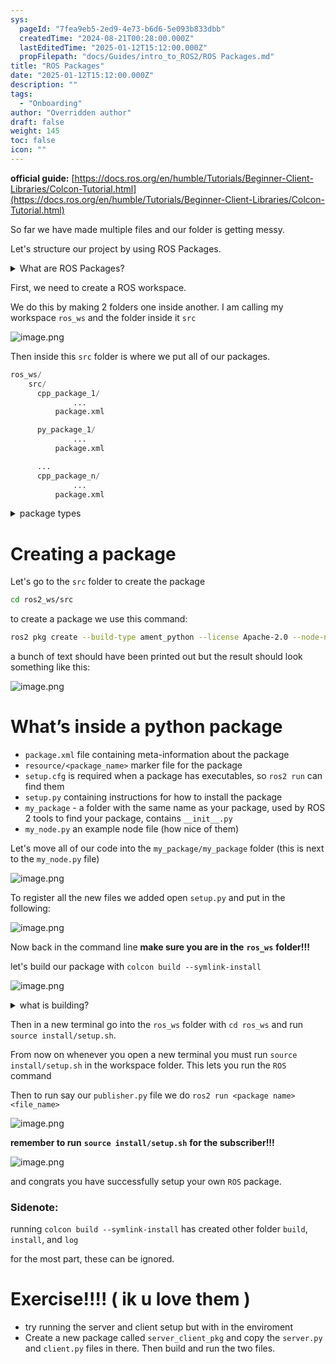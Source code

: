 ```yaml
---
sys:
  pageId: "7fea9eb5-2ed9-4e73-b6d6-5e093b833dbb"
  createdTime: "2024-08-21T00:28:00.000Z"
  lastEditedTime: "2025-01-12T15:12:00.000Z"
  propFilepath: "docs/Guides/intro_to_ROS2/ROS Packages.md"
title: "ROS Packages"
date: "2025-01-12T15:12:00.000Z"
description: ""
tags:
  - "Onboarding"
author: "Overridden author"
draft: false
weight: 145
toc: false
icon: ""
---
```


**official guide:** [https://docs.ros.org/en/humble/Tutorials/Beginner-Client-Libraries/Colcon-Tutorial.html](https://docs.ros.org/en/humble/Tutorials/Beginner-Client-Libraries/Colcon-Tutorial.html)

So far we have made multiple files and our folder is getting messy.

Let's structure our project by using ROS Packages.

<details>

<summary>What are ROS Packages?</summary>

ROS Packages are, as the name implies, packages of code that are highly sharable between ROS developers.

They consist of a folder, `package.xml` file, and source code

```python
      cpp_package_1/
		      ... imagine much code files here ..
          package.xml
```

</details>

First, we need to create a ROS workspace.

We do this by making 2 folders one inside another. I am calling my workspace `ros_ws` and the folder inside it `src`

![image.png](https://prod-files-secure.s3.us-west-2.amazonaws.com/d518164a-d88e-44d1-a4ee-3adb3bd8bce0/70706947-fd18-4537-a67b-e12946812d31/image.png?X-Amz-Algorithm=AWS4-HMAC-SHA256&X-Amz-Content-Sha256=UNSIGNED-PAYLOAD&X-Amz-Credential=ASIAZI2LB466WJIZNEXQ%2F20250328%2Fus-west-2%2Fs3%2Faws4_request&X-Amz-Date=20250328T041015Z&X-Amz-Expires=3600&X-Amz-Security-Token=IQoJb3JpZ2luX2VjEOz%2F%2F%2F%2F%2F%2F%2F%2F%2F%2FwEaCXVzLXdlc3QtMiJGMEQCIEFN%2B%2Ba2unQZuvkHltsxRrhtWZnsPZLU0MkOfLmCBV6sAiBEL0cDMftb6gL1znxZRMAnszMo%2BSqk1uiqIFT6YCIm9Sr%2FAwhVEAAaDDYzNzQyMzE4MzgwNSIM07TW0lnJBWOmwK0nKtwDbjupDJKgPn5MK4kbJy6owQGP%2FMHzqJ676cf7Pcuhz0QE7sdXgguWe6bfzx1q78%2F79GdaEKKFfesFGrhZO5HZSx8A5TIMcxWNifDY8B7ltfSEtE5gnupo5C6n417tpjSu%2FqfR4gb%2BVDXANK0aXnTDmT6dXwmkg1YYEOTs9n6uYYoaKhkzfLlrWq1DxkA8FrA2%2B7mB96lwJSCDQ6cArEc%2BVhDbCm2Ngi3C2VMoLaua80PTcD5OkQnHuYemxDd1V%2FOuySmKRtsnphmgZ4rrdPSWVVSwsg1flbeKspPa%2BdQU%2B%2F9YeW0JxY%2BfGvpOgPvPoQo%2Bg2QkEHLP3dApe%2F1v%2Bk5RWKEmFhE7nJUDHUwSuRhyv0WiIQ7M19HEHLNhBzts71Qo1iRiO6hoLCEgI4kJ1uJYd0UDaIuFR8xK4yotK%2B7isOpg%2F22Lh2a1rtYfYKhtXH19O9YadqJQ5va0rw9rqBCAwwKpUmaXviNL%2BJjW31soC1OUCqSfT219d7tBvFKjmMubesRBtPeVjF4%2Bw03bf7hmCVBICLJW0V9lyVlm9f%2FMdmMEBdNi34J%2Fe0Ffr7y4ayP%2FFBlySmNuizkOkZOplHsyUZvfLexbtxrlID%2Bu2YSKTHHRDiTlQRj%2Faf6Guc8w06%2BYvwY6pgEN5FMtdtQRS32d9%2BIquW1eZii2hICnhReWYM1wCyB%2Bp%2BtvJXoRXxsBSU6wsMbCP1WOZp%2BzVT95YfaIjrNvLn5vXBueAvHDui6rwJO1xrNbvnJdLDpag3IdewadWYYympAGoMZJPKV0fd93aGhPJhg3jdkl1uwvtVhOvAGdzF93mNzawtB%2FZWrUBUzxDwrEDLDuYyfzTwVMTFJR5Gpo4JbaViVWoIBJ&X-Amz-Signature=79013e524b4fb09e04ea4621e165e969538d48599d19b138d8eb6770650c902a&X-Amz-SignedHeaders=host&x-id=GetObject)

Then inside this `src` folder is where we put all of our packages.

```python
ros_ws/
    src/
      cpp_package_1/
		      ...
          package.xml

      py_package_1/
		      ...
          package.xml

      ...
      cpp_package_n/
		      ...
          package.xml

```

<details>

<summary>package types</summary>

packages can be either `C++` or python.

the intern file structure is different for each but for this guide we will stick to creating python packages

</details>

# Creating a package

Let's go to the `src` folder to create the package

```bash
cd ros2_ws/src
```

to create a package we use this command:

```bash
ros2 pkg create --build-type ament_python --license Apache-2.0 --node-name my_node my_package
```

a bunch of text should have been printed out but the result should look something like this:

![image.png](https://prod-files-secure.s3.us-west-2.amazonaws.com/d518164a-d88e-44d1-a4ee-3adb3bd8bce0/e6cf1e3f-8512-4a3e-b131-079f800bf3e8/image.png?X-Amz-Algorithm=AWS4-HMAC-SHA256&X-Amz-Content-Sha256=UNSIGNED-PAYLOAD&X-Amz-Credential=ASIAZI2LB466WJIZNEXQ%2F20250328%2Fus-west-2%2Fs3%2Faws4_request&X-Amz-Date=20250328T041015Z&X-Amz-Expires=3600&X-Amz-Security-Token=IQoJb3JpZ2luX2VjEOz%2F%2F%2F%2F%2F%2F%2F%2F%2F%2FwEaCXVzLXdlc3QtMiJGMEQCIEFN%2B%2Ba2unQZuvkHltsxRrhtWZnsPZLU0MkOfLmCBV6sAiBEL0cDMftb6gL1znxZRMAnszMo%2BSqk1uiqIFT6YCIm9Sr%2FAwhVEAAaDDYzNzQyMzE4MzgwNSIM07TW0lnJBWOmwK0nKtwDbjupDJKgPn5MK4kbJy6owQGP%2FMHzqJ676cf7Pcuhz0QE7sdXgguWe6bfzx1q78%2F79GdaEKKFfesFGrhZO5HZSx8A5TIMcxWNifDY8B7ltfSEtE5gnupo5C6n417tpjSu%2FqfR4gb%2BVDXANK0aXnTDmT6dXwmkg1YYEOTs9n6uYYoaKhkzfLlrWq1DxkA8FrA2%2B7mB96lwJSCDQ6cArEc%2BVhDbCm2Ngi3C2VMoLaua80PTcD5OkQnHuYemxDd1V%2FOuySmKRtsnphmgZ4rrdPSWVVSwsg1flbeKspPa%2BdQU%2B%2F9YeW0JxY%2BfGvpOgPvPoQo%2Bg2QkEHLP3dApe%2F1v%2Bk5RWKEmFhE7nJUDHUwSuRhyv0WiIQ7M19HEHLNhBzts71Qo1iRiO6hoLCEgI4kJ1uJYd0UDaIuFR8xK4yotK%2B7isOpg%2F22Lh2a1rtYfYKhtXH19O9YadqJQ5va0rw9rqBCAwwKpUmaXviNL%2BJjW31soC1OUCqSfT219d7tBvFKjmMubesRBtPeVjF4%2Bw03bf7hmCVBICLJW0V9lyVlm9f%2FMdmMEBdNi34J%2Fe0Ffr7y4ayP%2FFBlySmNuizkOkZOplHsyUZvfLexbtxrlID%2Bu2YSKTHHRDiTlQRj%2Faf6Guc8w06%2BYvwY6pgEN5FMtdtQRS32d9%2BIquW1eZii2hICnhReWYM1wCyB%2Bp%2BtvJXoRXxsBSU6wsMbCP1WOZp%2BzVT95YfaIjrNvLn5vXBueAvHDui6rwJO1xrNbvnJdLDpag3IdewadWYYympAGoMZJPKV0fd93aGhPJhg3jdkl1uwvtVhOvAGdzF93mNzawtB%2FZWrUBUzxDwrEDLDuYyfzTwVMTFJR5Gpo4JbaViVWoIBJ&X-Amz-Signature=82c98160f866064d2a44c4cdf187774a6b9b72a8023ccf2228996f9b5a14411c&X-Amz-SignedHeaders=host&x-id=GetObject)

# What’s inside a python package

- `package.xml` file containing meta-information about the package
- `resource/<package_name>` marker file for the package
- `setup.cfg` is required when a package has executables, so `ros2 run` can find them
- `setup.py` containing instructions for how to install the package
- `my_package` - a folder with the same name as your package, used by ROS 2 tools to find your package, contains `__init__.py`
- `my_node.py` an example node file (how nice of them)

Let's move all of our code into the `my_package/my_package` folder (this is next to the `my_node.py` file)

![image.png](https://prod-files-secure.s3.us-west-2.amazonaws.com/d518164a-d88e-44d1-a4ee-3adb3bd8bce0/9ce58f11-0da9-4d3e-b86d-506a9685d378/image.png?X-Amz-Algorithm=AWS4-HMAC-SHA256&X-Amz-Content-Sha256=UNSIGNED-PAYLOAD&X-Amz-Credential=ASIAZI2LB466WJIZNEXQ%2F20250328%2Fus-west-2%2Fs3%2Faws4_request&X-Amz-Date=20250328T041015Z&X-Amz-Expires=3600&X-Amz-Security-Token=IQoJb3JpZ2luX2VjEOz%2F%2F%2F%2F%2F%2F%2F%2F%2F%2FwEaCXVzLXdlc3QtMiJGMEQCIEFN%2B%2Ba2unQZuvkHltsxRrhtWZnsPZLU0MkOfLmCBV6sAiBEL0cDMftb6gL1znxZRMAnszMo%2BSqk1uiqIFT6YCIm9Sr%2FAwhVEAAaDDYzNzQyMzE4MzgwNSIM07TW0lnJBWOmwK0nKtwDbjupDJKgPn5MK4kbJy6owQGP%2FMHzqJ676cf7Pcuhz0QE7sdXgguWe6bfzx1q78%2F79GdaEKKFfesFGrhZO5HZSx8A5TIMcxWNifDY8B7ltfSEtE5gnupo5C6n417tpjSu%2FqfR4gb%2BVDXANK0aXnTDmT6dXwmkg1YYEOTs9n6uYYoaKhkzfLlrWq1DxkA8FrA2%2B7mB96lwJSCDQ6cArEc%2BVhDbCm2Ngi3C2VMoLaua80PTcD5OkQnHuYemxDd1V%2FOuySmKRtsnphmgZ4rrdPSWVVSwsg1flbeKspPa%2BdQU%2B%2F9YeW0JxY%2BfGvpOgPvPoQo%2Bg2QkEHLP3dApe%2F1v%2Bk5RWKEmFhE7nJUDHUwSuRhyv0WiIQ7M19HEHLNhBzts71Qo1iRiO6hoLCEgI4kJ1uJYd0UDaIuFR8xK4yotK%2B7isOpg%2F22Lh2a1rtYfYKhtXH19O9YadqJQ5va0rw9rqBCAwwKpUmaXviNL%2BJjW31soC1OUCqSfT219d7tBvFKjmMubesRBtPeVjF4%2Bw03bf7hmCVBICLJW0V9lyVlm9f%2FMdmMEBdNi34J%2Fe0Ffr7y4ayP%2FFBlySmNuizkOkZOplHsyUZvfLexbtxrlID%2Bu2YSKTHHRDiTlQRj%2Faf6Guc8w06%2BYvwY6pgEN5FMtdtQRS32d9%2BIquW1eZii2hICnhReWYM1wCyB%2Bp%2BtvJXoRXxsBSU6wsMbCP1WOZp%2BzVT95YfaIjrNvLn5vXBueAvHDui6rwJO1xrNbvnJdLDpag3IdewadWYYympAGoMZJPKV0fd93aGhPJhg3jdkl1uwvtVhOvAGdzF93mNzawtB%2FZWrUBUzxDwrEDLDuYyfzTwVMTFJR5Gpo4JbaViVWoIBJ&X-Amz-Signature=5ef205ea58a6a0aed2d11428a78b04fc3172fa25d42b4d9cefe0b9ac86fb3111&X-Amz-SignedHeaders=host&x-id=GetObject)

To register all the new files we added open `setup.py` and put in the following:

![image.png](https://prod-files-secure.s3.us-west-2.amazonaws.com/d518164a-d88e-44d1-a4ee-3adb3bd8bce0/1cd7c262-4cae-4496-9d75-c178537d24a2/image.png?X-Amz-Algorithm=AWS4-HMAC-SHA256&X-Amz-Content-Sha256=UNSIGNED-PAYLOAD&X-Amz-Credential=ASIAZI2LB466WJIZNEXQ%2F20250328%2Fus-west-2%2Fs3%2Faws4_request&X-Amz-Date=20250328T041015Z&X-Amz-Expires=3600&X-Amz-Security-Token=IQoJb3JpZ2luX2VjEOz%2F%2F%2F%2F%2F%2F%2F%2F%2F%2FwEaCXVzLXdlc3QtMiJGMEQCIEFN%2B%2Ba2unQZuvkHltsxRrhtWZnsPZLU0MkOfLmCBV6sAiBEL0cDMftb6gL1znxZRMAnszMo%2BSqk1uiqIFT6YCIm9Sr%2FAwhVEAAaDDYzNzQyMzE4MzgwNSIM07TW0lnJBWOmwK0nKtwDbjupDJKgPn5MK4kbJy6owQGP%2FMHzqJ676cf7Pcuhz0QE7sdXgguWe6bfzx1q78%2F79GdaEKKFfesFGrhZO5HZSx8A5TIMcxWNifDY8B7ltfSEtE5gnupo5C6n417tpjSu%2FqfR4gb%2BVDXANK0aXnTDmT6dXwmkg1YYEOTs9n6uYYoaKhkzfLlrWq1DxkA8FrA2%2B7mB96lwJSCDQ6cArEc%2BVhDbCm2Ngi3C2VMoLaua80PTcD5OkQnHuYemxDd1V%2FOuySmKRtsnphmgZ4rrdPSWVVSwsg1flbeKspPa%2BdQU%2B%2F9YeW0JxY%2BfGvpOgPvPoQo%2Bg2QkEHLP3dApe%2F1v%2Bk5RWKEmFhE7nJUDHUwSuRhyv0WiIQ7M19HEHLNhBzts71Qo1iRiO6hoLCEgI4kJ1uJYd0UDaIuFR8xK4yotK%2B7isOpg%2F22Lh2a1rtYfYKhtXH19O9YadqJQ5va0rw9rqBCAwwKpUmaXviNL%2BJjW31soC1OUCqSfT219d7tBvFKjmMubesRBtPeVjF4%2Bw03bf7hmCVBICLJW0V9lyVlm9f%2FMdmMEBdNi34J%2Fe0Ffr7y4ayP%2FFBlySmNuizkOkZOplHsyUZvfLexbtxrlID%2Bu2YSKTHHRDiTlQRj%2Faf6Guc8w06%2BYvwY6pgEN5FMtdtQRS32d9%2BIquW1eZii2hICnhReWYM1wCyB%2Bp%2BtvJXoRXxsBSU6wsMbCP1WOZp%2BzVT95YfaIjrNvLn5vXBueAvHDui6rwJO1xrNbvnJdLDpag3IdewadWYYympAGoMZJPKV0fd93aGhPJhg3jdkl1uwvtVhOvAGdzF93mNzawtB%2FZWrUBUzxDwrEDLDuYyfzTwVMTFJR5Gpo4JbaViVWoIBJ&X-Amz-Signature=b6a42464b788a491813e5cee5e7892a2219ad438474726527f02a0781c216e0a&X-Amz-SignedHeaders=host&x-id=GetObject)

Now back in the command line **make sure you are in the** **`ros_ws`** **folder!!!**

let's build our package with `colcon build --symlink-install`

![image.png](https://prod-files-secure.s3.us-west-2.amazonaws.com/d518164a-d88e-44d1-a4ee-3adb3bd8bce0/2f2a0d27-b173-48fd-b189-5f5c0ce65619/image.png?X-Amz-Algorithm=AWS4-HMAC-SHA256&X-Amz-Content-Sha256=UNSIGNED-PAYLOAD&X-Amz-Credential=ASIAZI2LB466WJIZNEXQ%2F20250328%2Fus-west-2%2Fs3%2Faws4_request&X-Amz-Date=20250328T041015Z&X-Amz-Expires=3600&X-Amz-Security-Token=IQoJb3JpZ2luX2VjEOz%2F%2F%2F%2F%2F%2F%2F%2F%2F%2FwEaCXVzLXdlc3QtMiJGMEQCIEFN%2B%2Ba2unQZuvkHltsxRrhtWZnsPZLU0MkOfLmCBV6sAiBEL0cDMftb6gL1znxZRMAnszMo%2BSqk1uiqIFT6YCIm9Sr%2FAwhVEAAaDDYzNzQyMzE4MzgwNSIM07TW0lnJBWOmwK0nKtwDbjupDJKgPn5MK4kbJy6owQGP%2FMHzqJ676cf7Pcuhz0QE7sdXgguWe6bfzx1q78%2F79GdaEKKFfesFGrhZO5HZSx8A5TIMcxWNifDY8B7ltfSEtE5gnupo5C6n417tpjSu%2FqfR4gb%2BVDXANK0aXnTDmT6dXwmkg1YYEOTs9n6uYYoaKhkzfLlrWq1DxkA8FrA2%2B7mB96lwJSCDQ6cArEc%2BVhDbCm2Ngi3C2VMoLaua80PTcD5OkQnHuYemxDd1V%2FOuySmKRtsnphmgZ4rrdPSWVVSwsg1flbeKspPa%2BdQU%2B%2F9YeW0JxY%2BfGvpOgPvPoQo%2Bg2QkEHLP3dApe%2F1v%2Bk5RWKEmFhE7nJUDHUwSuRhyv0WiIQ7M19HEHLNhBzts71Qo1iRiO6hoLCEgI4kJ1uJYd0UDaIuFR8xK4yotK%2B7isOpg%2F22Lh2a1rtYfYKhtXH19O9YadqJQ5va0rw9rqBCAwwKpUmaXviNL%2BJjW31soC1OUCqSfT219d7tBvFKjmMubesRBtPeVjF4%2Bw03bf7hmCVBICLJW0V9lyVlm9f%2FMdmMEBdNi34J%2Fe0Ffr7y4ayP%2FFBlySmNuizkOkZOplHsyUZvfLexbtxrlID%2Bu2YSKTHHRDiTlQRj%2Faf6Guc8w06%2BYvwY6pgEN5FMtdtQRS32d9%2BIquW1eZii2hICnhReWYM1wCyB%2Bp%2BtvJXoRXxsBSU6wsMbCP1WOZp%2BzVT95YfaIjrNvLn5vXBueAvHDui6rwJO1xrNbvnJdLDpag3IdewadWYYympAGoMZJPKV0fd93aGhPJhg3jdkl1uwvtVhOvAGdzF93mNzawtB%2FZWrUBUzxDwrEDLDuYyfzTwVMTFJR5Gpo4JbaViVWoIBJ&X-Amz-Signature=43f64afa11c1fd64098b34d0b395b583bc00f01cea54715cf138a693101a5e59&X-Amz-SignedHeaders=host&x-id=GetObject)

<details>

<summary>what is building?</summary>

if you are a CS major at Rose-Hulman you will learn the answer to this in CSSE132

but TLDR; is it combines all the code files into one program that can be run easily 

</details>

Then in a new terminal go into the `ros_ws` folder with `cd ros_ws` and run `source install/setup.sh`. 

From now on whenever you open a new terminal you must run `source install/setup.sh` in the workspace folder. This lets you run the `ROS` command

Then to run say our `publisher.py` file we do `ros2 run <package name> <file_name>`

![image.png](https://prod-files-secure.s3.us-west-2.amazonaws.com/d518164a-d88e-44d1-a4ee-3adb3bd8bce0/4f4b1219-3a44-4632-aa0a-ce3471699f59/image.png?X-Amz-Algorithm=AWS4-HMAC-SHA256&X-Amz-Content-Sha256=UNSIGNED-PAYLOAD&X-Amz-Credential=ASIAZI2LB466WJIZNEXQ%2F20250328%2Fus-west-2%2Fs3%2Faws4_request&X-Amz-Date=20250328T041015Z&X-Amz-Expires=3600&X-Amz-Security-Token=IQoJb3JpZ2luX2VjEOz%2F%2F%2F%2F%2F%2F%2F%2F%2F%2FwEaCXVzLXdlc3QtMiJGMEQCIEFN%2B%2Ba2unQZuvkHltsxRrhtWZnsPZLU0MkOfLmCBV6sAiBEL0cDMftb6gL1znxZRMAnszMo%2BSqk1uiqIFT6YCIm9Sr%2FAwhVEAAaDDYzNzQyMzE4MzgwNSIM07TW0lnJBWOmwK0nKtwDbjupDJKgPn5MK4kbJy6owQGP%2FMHzqJ676cf7Pcuhz0QE7sdXgguWe6bfzx1q78%2F79GdaEKKFfesFGrhZO5HZSx8A5TIMcxWNifDY8B7ltfSEtE5gnupo5C6n417tpjSu%2FqfR4gb%2BVDXANK0aXnTDmT6dXwmkg1YYEOTs9n6uYYoaKhkzfLlrWq1DxkA8FrA2%2B7mB96lwJSCDQ6cArEc%2BVhDbCm2Ngi3C2VMoLaua80PTcD5OkQnHuYemxDd1V%2FOuySmKRtsnphmgZ4rrdPSWVVSwsg1flbeKspPa%2BdQU%2B%2F9YeW0JxY%2BfGvpOgPvPoQo%2Bg2QkEHLP3dApe%2F1v%2Bk5RWKEmFhE7nJUDHUwSuRhyv0WiIQ7M19HEHLNhBzts71Qo1iRiO6hoLCEgI4kJ1uJYd0UDaIuFR8xK4yotK%2B7isOpg%2F22Lh2a1rtYfYKhtXH19O9YadqJQ5va0rw9rqBCAwwKpUmaXviNL%2BJjW31soC1OUCqSfT219d7tBvFKjmMubesRBtPeVjF4%2Bw03bf7hmCVBICLJW0V9lyVlm9f%2FMdmMEBdNi34J%2Fe0Ffr7y4ayP%2FFBlySmNuizkOkZOplHsyUZvfLexbtxrlID%2Bu2YSKTHHRDiTlQRj%2Faf6Guc8w06%2BYvwY6pgEN5FMtdtQRS32d9%2BIquW1eZii2hICnhReWYM1wCyB%2Bp%2BtvJXoRXxsBSU6wsMbCP1WOZp%2BzVT95YfaIjrNvLn5vXBueAvHDui6rwJO1xrNbvnJdLDpag3IdewadWYYympAGoMZJPKV0fd93aGhPJhg3jdkl1uwvtVhOvAGdzF93mNzawtB%2FZWrUBUzxDwrEDLDuYyfzTwVMTFJR5Gpo4JbaViVWoIBJ&X-Amz-Signature=2335676b6ff0156d1c79791f7f13b97002ce29b95637fda01fadd87930467c68&X-Amz-SignedHeaders=host&x-id=GetObject)

**remember to run** **`source install/setup.sh`** **for the subscriber!!!**

![image.png](https://prod-files-secure.s3.us-west-2.amazonaws.com/d518164a-d88e-44d1-a4ee-3adb3bd8bce0/02121119-dad4-49ec-8356-c956108b4243/image.png?X-Amz-Algorithm=AWS4-HMAC-SHA256&X-Amz-Content-Sha256=UNSIGNED-PAYLOAD&X-Amz-Credential=ASIAZI2LB466WJIZNEXQ%2F20250328%2Fus-west-2%2Fs3%2Faws4_request&X-Amz-Date=20250328T041015Z&X-Amz-Expires=3600&X-Amz-Security-Token=IQoJb3JpZ2luX2VjEOz%2F%2F%2F%2F%2F%2F%2F%2F%2F%2FwEaCXVzLXdlc3QtMiJGMEQCIEFN%2B%2Ba2unQZuvkHltsxRrhtWZnsPZLU0MkOfLmCBV6sAiBEL0cDMftb6gL1znxZRMAnszMo%2BSqk1uiqIFT6YCIm9Sr%2FAwhVEAAaDDYzNzQyMzE4MzgwNSIM07TW0lnJBWOmwK0nKtwDbjupDJKgPn5MK4kbJy6owQGP%2FMHzqJ676cf7Pcuhz0QE7sdXgguWe6bfzx1q78%2F79GdaEKKFfesFGrhZO5HZSx8A5TIMcxWNifDY8B7ltfSEtE5gnupo5C6n417tpjSu%2FqfR4gb%2BVDXANK0aXnTDmT6dXwmkg1YYEOTs9n6uYYoaKhkzfLlrWq1DxkA8FrA2%2B7mB96lwJSCDQ6cArEc%2BVhDbCm2Ngi3C2VMoLaua80PTcD5OkQnHuYemxDd1V%2FOuySmKRtsnphmgZ4rrdPSWVVSwsg1flbeKspPa%2BdQU%2B%2F9YeW0JxY%2BfGvpOgPvPoQo%2Bg2QkEHLP3dApe%2F1v%2Bk5RWKEmFhE7nJUDHUwSuRhyv0WiIQ7M19HEHLNhBzts71Qo1iRiO6hoLCEgI4kJ1uJYd0UDaIuFR8xK4yotK%2B7isOpg%2F22Lh2a1rtYfYKhtXH19O9YadqJQ5va0rw9rqBCAwwKpUmaXviNL%2BJjW31soC1OUCqSfT219d7tBvFKjmMubesRBtPeVjF4%2Bw03bf7hmCVBICLJW0V9lyVlm9f%2FMdmMEBdNi34J%2Fe0Ffr7y4ayP%2FFBlySmNuizkOkZOplHsyUZvfLexbtxrlID%2Bu2YSKTHHRDiTlQRj%2Faf6Guc8w06%2BYvwY6pgEN5FMtdtQRS32d9%2BIquW1eZii2hICnhReWYM1wCyB%2Bp%2BtvJXoRXxsBSU6wsMbCP1WOZp%2BzVT95YfaIjrNvLn5vXBueAvHDui6rwJO1xrNbvnJdLDpag3IdewadWYYympAGoMZJPKV0fd93aGhPJhg3jdkl1uwvtVhOvAGdzF93mNzawtB%2FZWrUBUzxDwrEDLDuYyfzTwVMTFJR5Gpo4JbaViVWoIBJ&X-Amz-Signature=0deb91f70dd03232ff89ba078a25832a3afca1f2b0b557aff9c0c2fd931ea3ea&X-Amz-SignedHeaders=host&x-id=GetObject)

and congrats you have successfully setup your own `ROS` package.

### Sidenote:

running `colcon build --symlink-install` has created other folder `build`, `install`, and `log`

for the most part, these can be ignored.

# Exercise!!!! ( ik u love them )

- try running the server and client setup but with in the enviroment
- Create a new package called `server_client_pkg` and copy the `server.py` and `client.py` files in there. Then build and run the two files.
